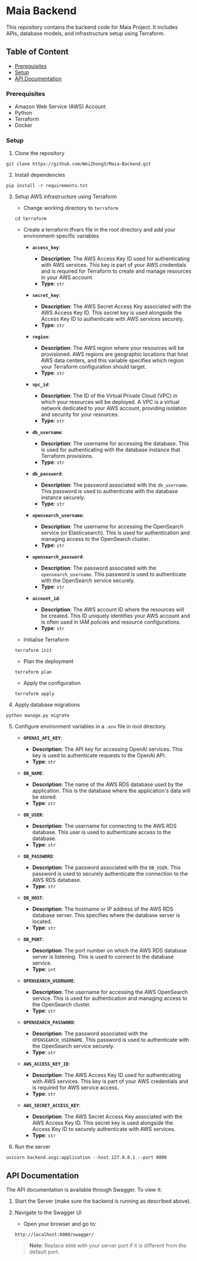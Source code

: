 # Maia Backend

This repository contains the backend code for Maia Project. It includes APIs, database models, and infrastructure setup using Terraform.

## Table of Content
- [Prerequisites](#prerequisites)
- [Setup](#setup)
- [API Documentation](#api-documentation)

### Prerequisites
- Amazon Web Service (AWS) Account
- Python 
- Terraform
- Docker


### Setup
1. Clone the repository
```
git clone https://github.com/WeiZhong3/Maia-Backend.git
```
2. Install dependencies
```
pip install -r requirements.txt
```
3. Setup AWS infrastructure using Terraform
    - Change working directory to `terraform`
    ```
    cd terraform
    ```

    - Create a terraform.tfvars file in the root directory and add your environment-specific variables
        - **`access_key`**: 
            - **Description**: The AWS Access Key ID used for authenticating with AWS services. This key is part of your AWS credentials and is required for Terraform to create and manage resources in your AWS account.
            - **Type**: `str`

        - **`secret_key`**: 
            - **Description**: The AWS Secret Access Key associated with the AWS Access Key ID. This secret key is used alongside the Access Key ID to authenticate with AWS services securely.
            - **Type**: `str`

        - **`region`**: 
            - **Description**: The AWS region where your resources will be provisioned. AWS regions are geographic locations that host AWS data centers, and this variable specifies which region your Terraform configuration should target.
            - **Type**: `str`

        - **`vpc_id`**: 
            - **Description**: The ID of the Virtual Private Cloud (VPC) in which your resources will be deployed. A VPC is a virtual network dedicated to your AWS account, providing isolation and security for your resources.
            - **Type**: `str`

        - **`db_username`**: 
            - **Description**: The username for accessing the database. This is used for authenticating with the database instance that Terraform provisions.
            - **Type**: `str`

        - **`db_password`**: 
            - **Description**: The password associated with the `db_username`. This password is used to authenticate with the database instance securely.
            - **Type**: `str`

        - **`opensearch_username`**: 
            - **Description**: The username for accessing the OpenSearch service (or Elasticsearch). This is used for authentication and managing access to the OpenSearch cluster.
            - **Type**: `str`

        - **`opensearch_password`**: 
            - **Description**: The password associated with the `opensearch_username`. This password is used to authenticate with the OpenSearch service securely.
            - **Type**: `str`

        - **`account_id`**: 
            - **Description**: The AWS account ID where the resources will be created. This ID uniquely identifies your AWS account and is often used in IAM policies and resource configurations.
            - **Type**: `str`

    - Initialise Terraform
    ```
    terraform init
    ```

    - Plan the deployment
    ```
    terraform plan
    ```

    - Apply the configuration
    ```
    terraform apply
    ```

4. Apply database migrations
```
python manage.py migrate
```

5. Configure environment variables in a `.env` file in root directory.
    - **`OPENAI_API_KEY`**:
        - **Description**: The API key for accessing OpenAI services. This key is used to authenticate requests to the OpenAI API.
        - **Type**: `str`

    - **`DB_NAME`**:
        - **Description**: The name of the AWS RDS database used by the application. This is the database where the application's data will be stored.
        - **Type**: `str`

    - **`DB_USER`**:
        - **Description**: The username for connecting to the AWS RDS database. This user is used to authenticate access to the database.
        - **Type**: `str`

    - **`DB_PASSWORD`**:
        - **Description**: The password associated with the `DB_USER`. This password is used to securely authenticate the connection to the AWS RDS database.
        - **Type**: `str`

    - **`DB_HOST`**:
        - **Description**: The hostname or IP address of the AWS RDS database server. This specifies where the database server is located.
        - **Type**: `str`

    - **`DB_PORT`**:
        - **Description**: The port number on which the AWS RDS database server is listening. This is used to connect to the database service.
        - **Type**: `int`

    - **`OPENSEARCH_USERNAME`**:
        - **Description**: The username for accessing the AWS OpenSearch service. This is used for authentication and managing access to the OpenSearch cluster.
        - **Type**: `str`

    - **`OPENSEARCH_PASSWORD`**:
        - **Description**: The password associated with the `OPENSEARCH_USERNAME`. This password is used to authenticate with the OpenSearch service securely.
        - **Type**: `str`

    - **`AWS_ACCESS_KEY_ID`**:
        - **Description**: The AWS Access Key ID used for authenticating with AWS services. This key is part of your AWS credentials and is required for AWS service access.
        - **Type**: `str`

    - **`AWS_SECRET_ACCESS_KEY`**:
        - **Description**: The AWS Secret Access Key associated with the AWS Access Key ID. This secret key is used alongside the Access Key ID to securely authenticate with AWS services.
        - **Type**: `str`

6. Run the server
```
uvicorn backend.asgi:application --host 127.0.0.1 --port 8000
```

## API Documentation
The API documentation is available through Swagger. To view it:

1. Start the Server (make sure the backend is running as described above).

2. Navigate to the Swagger UI
    - Open your browser and go to:
    ```
    http://localhost:8000/swagger/
    ```
    > **Note**: Replace `8000` with your server port if it is different from the default port.